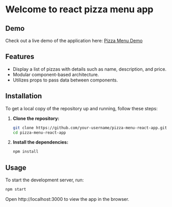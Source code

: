 # Welcome to react pizza menu app

## Demo

Check out a live demo of the application here: [Pizza Menu Demo](#)

## Features

- Display a list of pizzas with details such as name, description, and price.
- Modular component-based architecture.
- Utilizes props to pass data between components.

## Installation

To get a local copy of the repository up and running, follow these steps:

1. **Clone the repository:**

   ```sh
   git clone https://github.com/your-username/pizza-menu-react-app.git
   cd pizza-menu-react-app
   ```

2. **Install the dependencies:**

   ```sh
   npm install
   ```

## Usage

To start the development server, run:

```sh
npm start
```

Open http://localhost:3000 to view the app in the browser.
